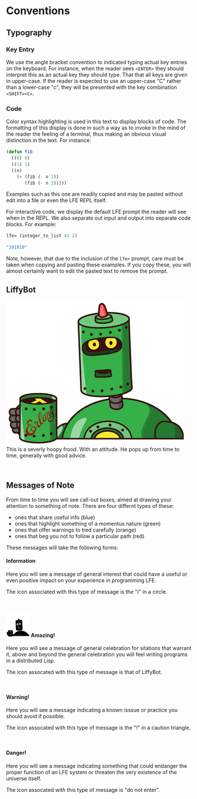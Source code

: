 # Conventions

## Typography

### Key Entry

We use the angle bracket convention to indicated typing actual key entries on the keyboard. For instance, when the reader sees `<ENTER>` they should interpret this as an actual key they should type. That that all keys are given in upper-case. If the reader is expected to use an upper-case "C"  rather than a lower-case "c", they will be presented with the key combination `<SHIFT><C>`.

### Code
Color syntax highlighting is used in this text to display blocks of code. The formatting of this display is done in such a way as to invoke in the mind of the reader the feeling of a terminal, thus making an obvious visual distinction in the text. For instance:

```lisp
(defun fib
  ((0) 0)
  ((1) 1)
  ((n)
    (+ (fib (- n 1))
       (fib (- n 2)))))
```

Examples such as this one are readily copied and may be pasted without edit into a file or even the LFE REPL itself.

For interactive code, we display the default LFE prompt the reader will see when in the REPL. We also separate out input and output into separate code blocks. For example:

```lisp 
lfe> (integer_to_list 42 2)
```
```lisp
"101010"
```
Note, however, that due to the inclusion of the `lfe>` prompt, care must be taken when copying and pasting these examples. If you copy these, you will almost certainly want to edit the pasted text to remove the prompt.

## LiffyBot

<img class="liffy-bot-mascot" src="../../images/LiffyBot-5-x500-bold-color.png"/>This is a severly hoopy frood. With an attitude. He pops up from time to time, generally with good advice. 

<br/>

## Messages of Note

From time to time you will see call-out boxes, aimed at drawing your attention to something of note. There are four differnt types of these:

* ones that share useful info (blue)
* ones that highlight something of a momentus nature (green)
* ones that offer warnings to tred carefully (orange)
* ones that beg you not to follow a particular path (red)

These messages will take the following forms:

<div class="alert alert-info">
  <h4 class="alert-heading">
    <i class="fa fa-info-circle" aria-hidden="true"></i>
    Information
  </h4>
  <p class="mb-0">
    Here you will see a message of general interest that could have a useful or even positive impact on your experience in programming LFE.

The icon associated with this type of message is the "i" in a circle.
  </p>
</div>

<br/>

<div class="alert alert-success">
  <h4 class="alert-heading">
    <img class="liffy-bot-alert" src="../../images/LiffyBot-5-x64-bold-black-solid.png"/>
    Amazing!
  </h4>
  <p class="mb-0">
    Here you will see a message of general celebration for sitations that warrant it, above and beyond the general celebration you will feel writing programs in a distributed Lisp.

The icon assocated with this type of message is that of LiffyBot.
  </p>
</div>

<br/>

<div class="alert alert-warning">
  <h4 class="alert-heading">
    <i class="fa fa-exclamation-triangle" aria-hidden="true"></i>
    Warning!
  </h4>
  <p class="mb-0">
    Here you will see a message indicating a known isssue or practice you should avoid if possible.

The icon assocated with this type of message is the "!" in a caution triangle.
  </p>
</div>

<br/>

<div class="alert alert-danger">
  <h4 class="alert-heading">
    <i class="fa fa-minus-circle" aria-hidden="true"></i>
    Danger!
  </h4>
  <p class="mb-0">
    Here you will see a message indicating something that could endanger the proper function of an LFE system or threaten the very existence of the universe itself.

The icon assocated with this type of message is "do not enter".
  </p>
</div>
